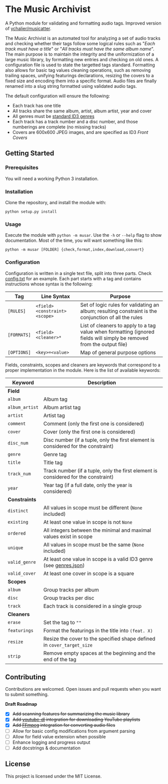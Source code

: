 # The Music Archivist

A Python module for validating and formatting audio tags. Improved version of [ychalier/musicatter](https://gist.github.com/ychalier/8dbb992e5a474e41cb6af0bab22c9fee).

The Music Archivist is an automated tool for analyzing a set of audio tracks and checking whether their tags follow some logical rules such as "*Each track must have a title*" or "*All tracks must have the same album name*". The main purpose is to maintain the integrity and the uniformization of a large music library, by formatting new entries and checking on old ones. A configuration file is used to state the targetted tags standard. Formatting also allows for basic tag values cleaning operations, such as removing trailing spaces, unifying featurings declarations, resizing the covers to a fixed size and encoding them into a specific format. Audio files are finally renamed into a slug string formatted using validated audio tags.

The default configuration will ensure the following:

- Each track has one title
- All tracks share the same album, artist, album artist, year and cover
- All genres must be [standard ID3 genres](https://en.wikipedia.org/wiki/ID3#Genre_list_in_ID3v1[12])
- Each track has a track number and a disc number, and those numberings are complete (no missing tracks)
- Covers are 600x600 JPEG images, and are specified as ID3 *Front Covers*

## Getting Started

### Prerequisites

You will need a working Python 3 installation.

### Installation

Clone the repository, and install the module with:

```
python setup.py install
```

### Usage

Execute the module with `python -m musar`. Use the `-h` or `--help` flag to show documentation. Most of the time, you will want something like this:

```
python -m musar [FOLDER] {check,format,index,download,convert}
```

### Configuration

Configuration is written in a single text file, split into three parts. Check [config.txt](data/config.txt) for an example. Each part starts with a tag and contains instructions whose syntax is the following:

Tag         | Line Syntax                    | Purpose
----------- | ------------------------------ | -------
`[RULES]`   | `<field> <constraint> <scope>` | Set of logic rules for validating an album; resulting constraint is the conjunction of all the rules
`[FORMATS]` | `<field> <cleaner>*`           | List of cleaners to apply to a tag value when formatting (ignored fields will simply be removed from the output file)
`[OPTIONS]` | `<key>=<value>`                | Map of general purpose options

Fields, constraints, scopes and cleaners are keywords that correspond to a proper implementation in the module. Here is the list of available keywords:

Keyword | Description
---- | ----
**Field** |
`album`        | Album tag
`album_artist` | Album artist tag
`artist`       | Artist tag
`comment`      | Comment (only the first one is considered)
`cover`        | Cover (only the first one is considered)
`disc_num`     | Disc number (if a tuple, only the first element is considered for the constraint)
`genre`        | Genre tag
`title`        | Title tag
`track_num`    | Track number (if a tuple, only the first element is considered for the constraint)
`year`         | Year tag (if a full date, only the year is considered)
**Constraints** |
`distinct`    | All values in scope must be different (`None` included)
`existing`    | At least one value in scope is not `None`
`ordered`     | All integers between the minimal and maximal values exist in scope
`unique`      | All values in scope must be the same (`None` included)
`valid_genre` | At least one value in scope is a valid ID3 genre (see [genres.json](data/genres.json))
`valid_cover` | At least one cover in scope is a square
**Scopes** |
`album` | Group tracks per album
`disc`  | Group tracks per disc
`track` | Each track is considered in a single group
**Cleaners** |
`erase`      | Set the tag to `""`
`featurings` | Format the featurings in the title into `(feat. X)`
`resize`     | Resize the cover to the specified shape defined in `cover_target_size`
`strip`      | Remove empty spaces at the beginning and the end of the tag

## Contributing

Contributions are welcomed. Open issues and pull requests when you want to submit something.

**Draft Roadmap**

- [x] ~~Add scanning features for summarizing the music library~~
- [x] ~~Add [youtube-dl](https://youtube-dl.org/) integration for downloading YouTube playlists~~
- [x] ~~Add [FFmpeg](https://ffmpeg.org/) integration for converting audio files~~
- [ ] Allow for basic config modifications from argument parsing
- [ ] Allow for field value extension when possible
- [ ] Enhance logging and progress output
- [ ] Add docstrings & documentation

## License

This project is licensed under the MIT License.
